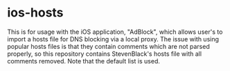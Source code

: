 # ios-hosts
This is for usage with the iOS application, "AdBlock", which allows user's to import a hosts file for DNS blocking via a local proxy. The issue with using popular hosts files is that they contain comments which are not parsed properly, so this repository contains StevenBlack's hosts file with all comments removed. Note that the default list is used.
